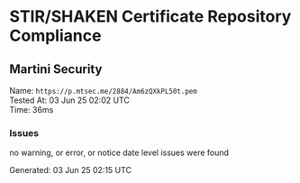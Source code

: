 # STIR/SHAKEN Certificate Repository Compliance

## Martini Security

Name: `https://p.mtsec.me/2884/Am6zQXkPL50t.pem`\
Tested At: 03 Jun 25 02:02 UTC\
Time: 36ms

### Issues

no warning, or error, or notice date level issues were found

Generated: 03 Jun 25 02:15 UTC